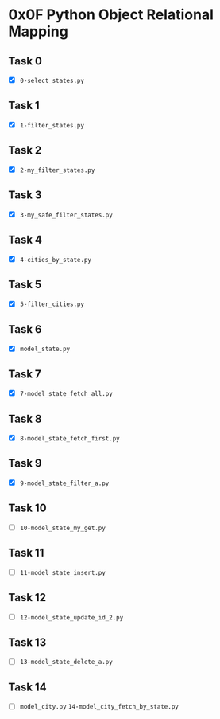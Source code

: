 # 0x0F Python Object Relational Mapping

## Task 0
- [x] `0-select_states.py`

## Task 1
- [x] `1-filter_states.py`

## Task 2
- [x] `2-my_filter_states.py`

## Task 3
- [x] `3-my_safe_filter_states.py`

## Task 4
- [x] `4-cities_by_state.py`

## Task 5
- [x] `5-filter_cities.py`

## Task 6
- [x] `model_state.py`

## Task 7
- [x] `7-model_state_fetch_all.py`

## Task 8
- [x] `8-model_state_fetch_first.py`

## Task 9
- [x] `9-model_state_filter_a.py`

## Task 10
- [ ] `10-model_state_my_get.py`

## Task 11
- [ ] `11-model_state_insert.py`

## Task 12
- [ ] `12-model_state_update_id_2.py`

## Task 13
- [ ] `13-model_state_delete_a.py`

## Task 14
- [ ] `model_city.py` `14-model_city_fetch_by_state.py`
